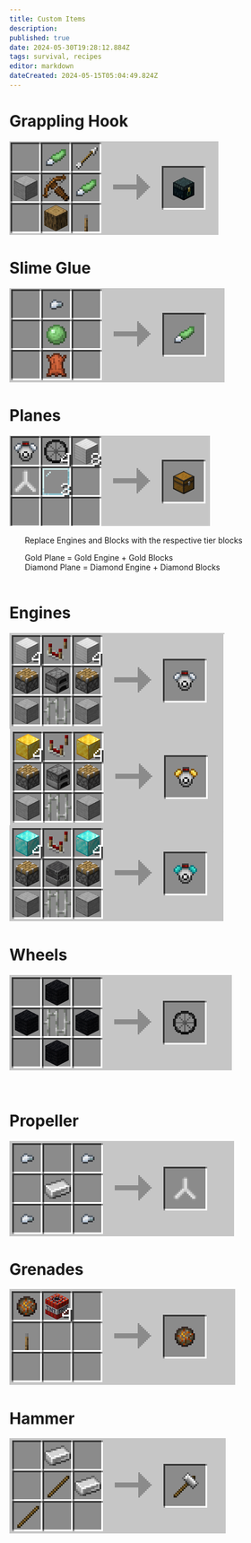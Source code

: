 ```yaml
---
title: Custom Items
description: 
published: true
date: 2024-05-30T19:28:12.884Z
tags: survival, recipes
editor: markdown
dateCreated: 2024-05-15T05:04:49.824Z
---
```


# Grappling Hook

![](/grapplingrecipe.png)

# Slime Glue

![](/slimegluerecipe.png)

# Planes

![](/planerecipes.png)

       Replace Engines and Blocks with the respective tier blocks  
  
       Gold Plane = Gold Engine + Gold Blocks  
       Diamond Plane = Diamond Engine + Diamond Blocks  
 

# Engines

![](/allenginerecipes.png)

# Wheels

![](/wheelrecipe.png)

  
  
 

# Propeller

![](/propellerrecipe.png)

# Grenades

![](/grenaderecipe.png)

# Hammer

![](/hammerrecipe.png)
